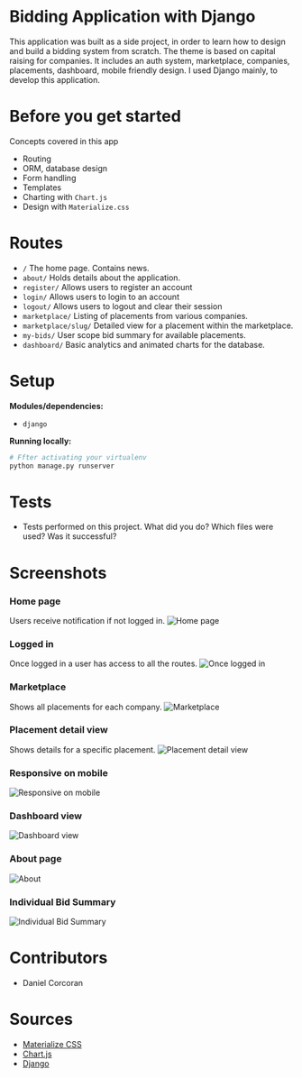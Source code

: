 # Bidding Application with Django
This application was built as a side project, in order to learn how to design and build a bidding system from scratch. The theme is based on capital raising for companies. It includes an auth system, marketplace, companies, placements, dashboard, mobile friendly design. I used Django mainly, to develop this application.

# Before you get started
Concepts covered in this app
- Routing
- ORM, database design
- Form handling
- Templates
- Charting with `Chart.js`
- Design with `Materialize.css`

# Routes
- `/` The home page. Contains news.
- `about/` Holds details about the application.
- `register/` Allows users to register an account
- `login/` Allows users to login to an account
- `logout/` Allows users to logout and clear their session
- `marketplace/` Listing of placements from various companies.
- `marketplace/slug/` Detailed view for a placement within the marketplace.
- `my-bids/` User scope bid summary for available placements.
- `dashboard/` Basic analytics and animated charts for the database.

# Setup

**Modules/dependencies:**
- `django`

**Running locally:**
```sh
# Ffter activating your virtualenv
python manage.py runserver
```

# Tests
- Tests performed on this project. What did you do? Which files were used? Was it successful?

# Screenshots 

### Home page
Users receive notification if not logged in.
![Home page](https://github.com/danielc92/django-bidding-app/blob/master/screenshots/1.png)

### Logged in
Once logged in a user has access to all the routes.
![Once logged in](https://github.com/danielc92/django-bidding-app/blob/master/screenshots/2.png)

### Marketplace
Shows all placements for each company.
![Marketplace](https://github.com/danielc92/django-bidding-app/blob/master/screenshots/4.png)

### Placement detail view
Shows details for a specific placement.
![Placement detail view](https://github.com/danielc92/django-bidding-app/blob/master/screenshots/5.png)

### Responsive on mobile
![Responsive on mobile](https://github.com/danielc92/django-bidding-app/blob/master/screenshots/9.png)

### Dashboard view
![Dashboard view](https://github.com/danielc92/django-bidding-app/blob/master/screenshots/8.png)

### About page
![About](https://github.com/danielc92/django-bidding-app/blob/master/screenshots/7.png)

### Individual Bid Summary
![Individual Bid Summary](https://github.com/danielc92/django-bidding-app/blob/master/screenshots/3.png)

# Contributors
- Daniel Corcoran

# Sources
- [Materialize CSS](https://materializecss.com/)
- [Chart.js](https://www.chartjs.org/)
- [Django](https://docs.djangoproject.com/en/2.2/)